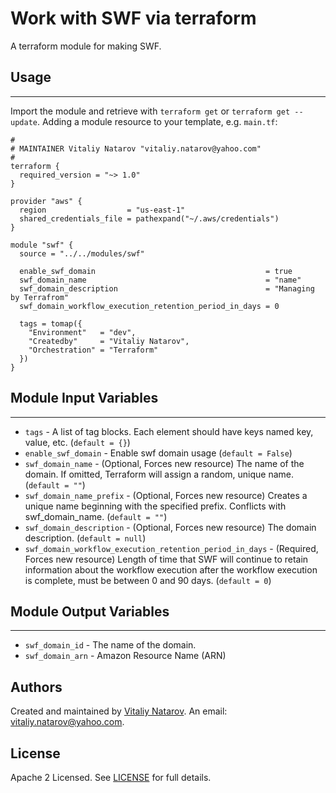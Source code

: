 # Work with SWF via terraform

A terraform module for making SWF.


## Usage
----------------------
Import the module and retrieve with ```terraform get``` or ```terraform get --update```. Adding a module resource to your template, e.g. `main.tf`:

```
#
# MAINTAINER Vitaliy Natarov "vitaliy.natarov@yahoo.com"
#
terraform {
  required_version = "~> 1.0"
}

provider "aws" {
  region                  = "us-east-1"
  shared_credentials_file = pathexpand("~/.aws/credentials")
}

module "swf" {
  source = "../../modules/swf"

  enable_swf_domain                                      = true
  swf_domain_name                                        = "name"
  swf_domain_description                                 = "Managing by Terrafrom"
  swf_domain_workflow_execution_retention_period_in_days = 0

  tags = tomap({
    "Environment"   = "dev",
    "Createdby"     = "Vitaliy Natarov",
    "Orchestration" = "Terraform"
  })
}

```

## Module Input Variables
----------------------
- `tags` - A list of tag blocks. Each element should have keys named key, value, etc. (`default = {}`)
- `enable_swf_domain` - Enable swf domain usage (`default = False`)
- `swf_domain_name` - (Optional, Forces new resource) The name of the domain. If omitted, Terraform will assign a random, unique name. (`default = ""`)
- `swf_domain_name_prefix` - (Optional, Forces new resource) Creates a unique name beginning with the specified prefix. Conflicts with swf_domain_name. (`default = ""`)
- `swf_domain_description` - (Optional, Forces new resource) The domain description. (`default = null`)
- `swf_domain_workflow_execution_retention_period_in_days` - (Required, Forces new resource) Length of time that SWF will continue to retain information about the workflow execution after the workflow execution is complete, must be between 0 and 90 days. (`default = 0`)

## Module Output Variables
----------------------
- `swf_domain_id` - The name of the domain.
- `swf_domain_arn` - Amazon Resource Name (ARN)


## Authors

Created and maintained by [Vitaliy Natarov](https://github.com/SebastianUA). An email: [vitaliy.natarov@yahoo.com](vitaliy.natarov@yahoo.com).

## License

Apache 2 Licensed. See [LICENSE](https://github.com/SebastianUA/terraform/blob/master/LICENSE) for full details.
